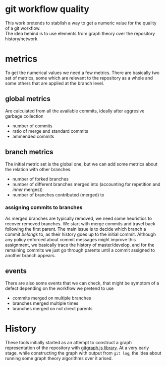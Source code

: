 
# git workflow quality

This work pretends to stablish a way to get a numeric value for the quality of a git workflow.  
The idea behind is to use elements from graph theory over the repository history/network.

# metrics

To get the numerical values we need a few metrics. There are basically two set of metrics, some
which are relevant to the repository as a whole and some others that are applied at the branch
level.

## global metrics

Are calculated from all the available commits, ideally after aggresive garbage collection

- number of commits
- ratio of merge and standard commits
- ammended commits

## branch metrics

The initial metric set is the global one, but we can add some metrics about the relation with other branches

- number of forked branches
- number of different branches merged into (accounting for repetition and _inner_ merges))
- number of branches contributed (merged) to

### assigning commits to branches

As merged branches are typically removed, we need some heuristics to recover removed branches. We
start with merge commits and travel back following the first parent. The main issue is to decide
which branch a commit _belongs_ to, as their history goes up to the initial commit. Although any
policy enforced about commit messages might improve this assignment, we basically trace the history
of master/develop, and for the remaining commits we just go through parents until a commit assigned
to another branch appears.


## events

There are also some events that we can check, that might be symptom of a defect depending on the
workflow we pretend to use

- commits merged on multiple branches
- branches merged multiple times
- branches merged on not direct parents

# History

These tools initially started as an attempt to construct a graph representation of the repository
with [gitgraph.js library](http://gitgraphjs.com/). At a very early stage, while constructing the graph
with output from `git log`, the idea about running some graph theory algorithms over it arised.

